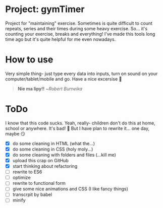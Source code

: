 # Project: gymTimer

Project for "maintaining" exercise. Sometimes is quite difficult to count repeats, series and their times during some heavy exercise. So... it's counting your exercise, breaks and everything!
I've made this tools long time ago but it's quite helpful for me even nowadays.

# How to use

Very simple thing- just type every data into inputs, turn on sound on your computer/tablet/mobile and go.
Have a nice excersise :muscle:
>**Nie ma lipy!!**
>~_Robert Burneika_

# ToDo

I know that this code sucks. Yeah, really- children don't do this at home, school or anywhere. It's bad! :grimacing:
But I have plan to rewrite it... one day, maybe :smirk:

-[X] do some cleaning in HTML (what the...)
-[X] do some cleaning in CSS (holy moly...)
-[X] do some cleaning with folders and files (...kill me)
-[X] upload this crap on GitHub
-[X] start thinking about refactoring
-[ ] rewrite to ES6
-[ ] optimize
-[ ] rewrite to functional form
-[ ] give some nice animations and CSS (I like fancy things)
-[ ] transcrpit by babel
-[ ] minify